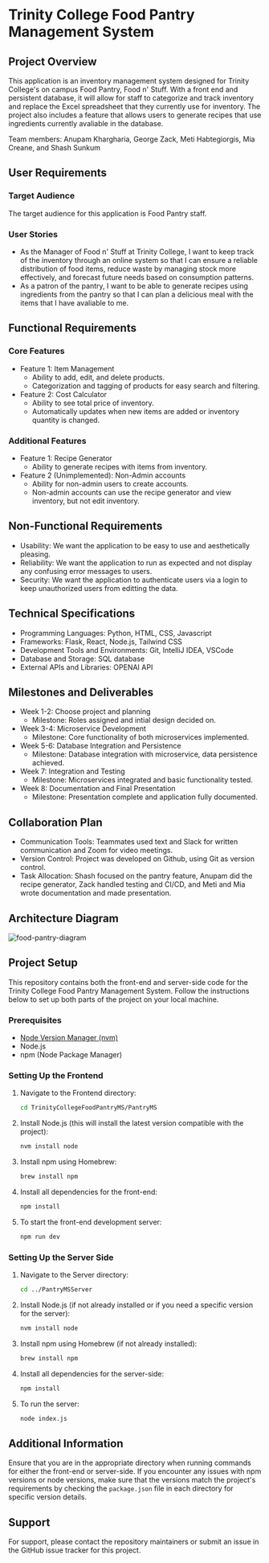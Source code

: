 # Trinity College Food Pantry Management System

## Project Overview

This application is an inventory management system designed for Trinity College's on campus Food Pantry, Food n' Stuff. With a front end and persistent database, it will allow for staff to categorize and track inventory and replace the Excel spreadsheet that they currently use for inventory. The project also includes a feature that allows users to generate recipes that use ingredients currently avaliable in the database.   
   
Team members: Anupam Khargharia, George Zack, Meti Habtegiorgis, Mia Creane, and Shash Sunkum

## User Requirements

### Target Audience

The target audience for this application is Food Pantry staff.

### User Stories

- As the Manager of Food n' Stuff at Trinity College, I want to keep track of the inventory through an online system so that I can ensure a reliable distribution of food items, reduce waste by managing stock more effectively, and forecast future needs based on consumption patterns.
- As a patron of the pantry, I want to be able to generate recipes using ingredients from the pantry so that I can plan a delicious meal with the items that I have avaliable to me.

## Functional Requirements

### Core Features
- Feature 1: Item Management
   - Ability to add, edit, and delete products.
   - Categorization and tagging of products for easy search and filtering.
- Feature 2: Cost Calculator
   - Ability to see total price of inventory.
   - Automatically updates when new items are added or inventory quantity is changed.

### Additional Features
- Feature 1: Recipe Generator
   - Ability to generate recipes with items from inventory.
- Feature 2 (Unimplemented): Non-Admin accounts
   - Ability for non-admin users to create accounts.
   - Non-admin accounts can use the recipe generator and view inventory, but not edit inventory.

## Non-Functional Requirements

- Usability: We want the application to be easy to use and aesthetically pleasing.  
- Reliability: We want the application to run as expected and not display any confusing error messages to users.  
- Security: We want the application to authenticate users via a login to keep unauthorized users from editting the data.  

## Technical Specifications

- Programming Languages: Python, HTML, CSS, Javascript
- Frameworks: Flask, React, Node.js, Tailwind CSS
- Development Tools and Environments: Git, IntelliJ IDEA, VSCode
- Database and Storage: SQL database
- External APIs and Libraries: OPENAI API

## Milestones and Deliverables

- Week 1-2: Choose project and planning
   - Milestone: Roles assigned and intial design decided on.
- Week 3-4: Microservice Development
   - Milestone: Core functionality of both microservices implemented.
- Week 5-6: Database Integration and Persistence
   - Milestone: Database integration with microservice, data persistence achieved.
- Week 7: Integration and Testing
   - Milestone: Microservices integrated and basic functionality tested.
- Week 8: Documentation and Final Presentation
   - Milestone: Presentation complete and application fully documented.

## Collaboration Plan

- Communication Tools: Teammates used text and Slack for written communication and Zoom for video meetings.
- Version Control: Project was developed on Github, using Git as version control.
- Task Allocation: Shash focused on the pantry feature, Anupam did the recipe generator, Zack handled testing and CI/CD, and Meti and Mia wrote documentation and made presentation.

## Architecture Diagram

![food-pantry-diagram](https://github.com/ShashSunkum/TrinityCollegeFoodPantryMS/assets/124894058/a1c6517f-6e1c-45f2-9ad9-9f86064f562d)


## Project Setup

This repository contains both the front-end and server-side code for the Trinity College Food Pantry Management System. Follow the instructions below to set up both parts of the project on your local machine.

### Prerequisites

- [Node Version Manager (nvm)](https://www.freecodecamp.org/news/node-version-manager-nvm-install-guide/)
- Node.js
- npm (Node Package Manager)

### Setting Up the Frontend

1. Navigate to the Frontend directory:
   ```bash
   cd TrinityCollegeFoodPantryMS/PantryMS
   ```

2. Install Node.js (this will install the latest version compatible with the project):
   ```bash
   nvm install node
   ```

3. Install npm using Homebrew:
   ```bash
   brew install npm
   ```

4. Install all dependencies for the front-end:
   ```bash
   npm install
   ```

5. To start the front-end development server:
   ```bash
   npm run dev
   ```

### Setting Up the Server Side

1. Navigate to the Server directory:
   ```bash
   cd ../PantryMSServer
   ```

2. Install Node.js (if not already installed or if you need a specific version for the server):
   ```bash
   nvm install node
   ```

3. Install npm using Homebrew (if not already installed):
   ```bash
   brew install npm
   ```

4. Install all dependencies for the server-side:
   ```bash
   npm install
   ```

5. To run the server:
   ```bash
   node index.js
   ```

## Additional Information

Ensure that you are in the appropriate directory when running commands for either the front-end or server-side. If you encounter any issues with npm versions or node versions, make sure that the versions match the project's requirements by checking the `package.json` file in each directory for specific version details.

## Support

For support, please contact the repository maintainers or submit an issue in the GitHub issue tracker for this project.
